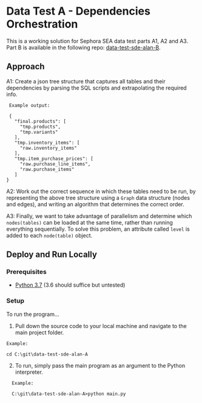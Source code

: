 # Data Test A - Dependencies Orchestration

This is a working solution for Sephora SEA data test parts A1, A2 and A3. Part B is available in the following repo: [data-test-sde-alan-B](https://github.com/emailayuen/data-test-sde-alan-B).

## Approach

A1: Create a json tree structure that captures all tables and their dependencies by parsing the SQL scripts and extrapolating the required info.
 ```
  Example output:
  
  {
    "final.products": [
      "tmp.products",
      "tmp.variants"
    ],
    "tmp.inventory_items": [
      "raw.inventory_items"
    ],
    "tmp.item_purchase_prices": [
      "raw.purchase_line_items",
      "raw.purchase_items"
    ]
}
  ```
A2: Work out the correct sequence in which these tables need to be run, by representing the above tree structure using a `Graph` data structure (nodes and edges), and writing an algorithm that determines the correct order.

A3: Finally, we want to take advantage of parallelism and determine which `nodes(tables)` can be loaded at the same time, rather than running everything sequentially. To solve this problem, an attribute called `level` is added to each `node(table)` object.

## Deploy and Run Locally

### Prerequisites

* [Python 3.7](https://www.python.org/downloads/) (3.6 should suffice but untested)

### Setup

To run the program...

  1. Pull down the source code to your local machine and navigate to the main project folder.
  
  ```
  Example:
  
  cd C:\git\data-test-sde-alan-A
  ```
  
  2. To run, simply pass the main program as an argument to the Python interpreter.

```
  Example:
  
  C:\git\data-test-sde-alan-A>python main.py
  ```
